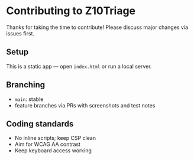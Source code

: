 
# Contributing to Z10Triage

Thanks for taking the time to contribute! Please discuss major changes via issues first.

## Setup
This is a static app — open `index.html` or run a local server.

## Branching
- `main`: stable
- feature branches via PRs with screenshots and test notes

## Coding standards
- No inline scripts; keep CSP clean
- Aim for WCAG AA contrast
- Keep keyboard access working
